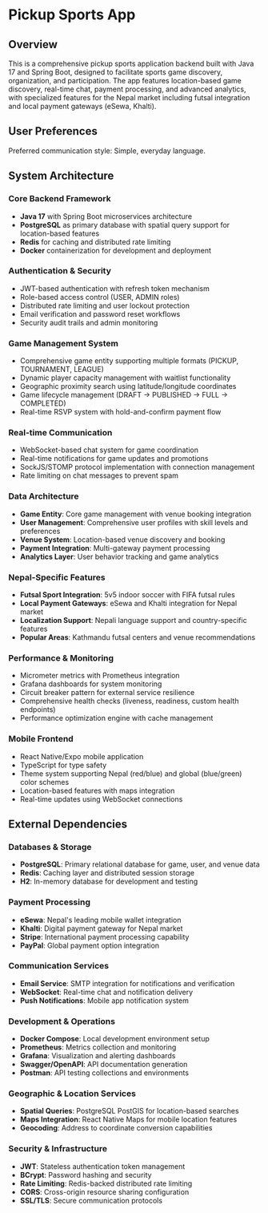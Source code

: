 # Pickup Sports App

## Overview

This is a comprehensive pickup sports application backend built with Java 17 and Spring Boot, designed to facilitate sports game discovery, organization, and participation. The app features location-based game discovery, real-time chat, payment processing, and advanced analytics, with specialized features for the Nepal market including futsal integration and local payment gateways (eSewa, Khalti).

## User Preferences

Preferred communication style: Simple, everyday language.

## System Architecture

### Core Backend Framework
- **Java 17** with Spring Boot microservices architecture
- **PostgreSQL** as primary database with spatial query support for location-based features
- **Redis** for caching and distributed rate limiting
- **Docker** containerization for development and deployment

### Authentication & Security
- JWT-based authentication with refresh token mechanism
- Role-based access control (USER, ADMIN roles)
- Distributed rate limiting and user lockout protection
- Email verification and password reset workflows
- Security audit trails and admin monitoring

### Game Management System
- Comprehensive game entity supporting multiple formats (PICKUP, TOURNAMENT, LEAGUE)
- Dynamic player capacity management with waitlist functionality
- Geographic proximity search using latitude/longitude coordinates
- Game lifecycle management (DRAFT → PUBLISHED → FULL → COMPLETED)
- Real-time RSVP system with hold-and-confirm payment flow

### Real-time Communication
- WebSocket-based chat system for game coordination
- Real-time notifications for game updates and promotions
- SockJS/STOMP protocol implementation with connection management
- Rate limiting on chat messages to prevent spam

### Data Architecture
- **Game Entity**: Core game management with venue booking integration
- **User Management**: Comprehensive user profiles with skill levels and preferences
- **Venue System**: Location-based venue discovery and booking
- **Payment Integration**: Multi-gateway payment processing
- **Analytics Layer**: User behavior tracking and game analytics

### Nepal-Specific Features
- **Futsal Sport Integration**: 5v5 indoor soccer with FIFA futsal rules
- **Local Payment Gateways**: eSewa and Khalti integration for Nepal market
- **Localization Support**: Nepali language support and country-specific features
- **Popular Areas**: Kathmandu futsal centers and venue recommendations

### Performance & Monitoring
- Micrometer metrics with Prometheus integration
- Grafana dashboards for system monitoring
- Circuit breaker pattern for external service resilience
- Comprehensive health checks (liveness, readiness, custom health endpoints)
- Performance optimization engine with cache management

### Mobile Frontend
- React Native/Expo mobile application
- TypeScript for type safety
- Theme system supporting Nepal (red/blue) and global (blue/green) color schemes
- Location-based features with maps integration
- Real-time updates using WebSocket connections

## External Dependencies

### Databases & Storage
- **PostgreSQL**: Primary relational database for game, user, and venue data
- **Redis**: Caching layer and distributed session storage
- **H2**: In-memory database for development and testing

### Payment Processing
- **eSewa**: Nepal's leading mobile wallet integration
- **Khalti**: Digital payment gateway for Nepal market
- **Stripe**: International payment processing capability
- **PayPal**: Global payment option integration

### Communication Services
- **Email Service**: SMTP integration for notifications and verification
- **WebSocket**: Real-time chat and notification delivery
- **Push Notifications**: Mobile app notification system

### Development & Operations
- **Docker Compose**: Local development environment setup
- **Prometheus**: Metrics collection and monitoring
- **Grafana**: Visualization and alerting dashboards
- **Swagger/OpenAPI**: API documentation generation
- **Postman**: API testing collections and environments

### Geographic & Location Services
- **Spatial Queries**: PostgreSQL PostGIS for location-based searches
- **Maps Integration**: React Native Maps for mobile location features
- **Geocoding**: Address to coordinate conversion capabilities

### Security & Infrastructure
- **JWT**: Stateless authentication token management
- **BCrypt**: Password hashing and security
- **Rate Limiting**: Redis-backed distributed rate limiting
- **CORS**: Cross-origin resource sharing configuration
- **SSL/TLS**: Secure communication protocols